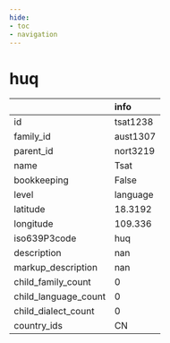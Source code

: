 ```yaml
---
hide:
- toc
- navigation
---
```

# huq
|                      | info     |
|:---------------------|:---------|
| id                   | tsat1238 |
| family_id            | aust1307 |
| parent_id            | nort3219 |
| name                 | Tsat     |
| bookkeeping          | False    |
| level                | language |
| latitude             | 18.3192  |
| longitude            | 109.336  |
| iso639P3code         | huq      |
| description          | nan      |
| markup_description   | nan      |
| child_family_count   | 0        |
| child_language_count | 0        |
| child_dialect_count  | 0        |
| country_ids          | CN       |